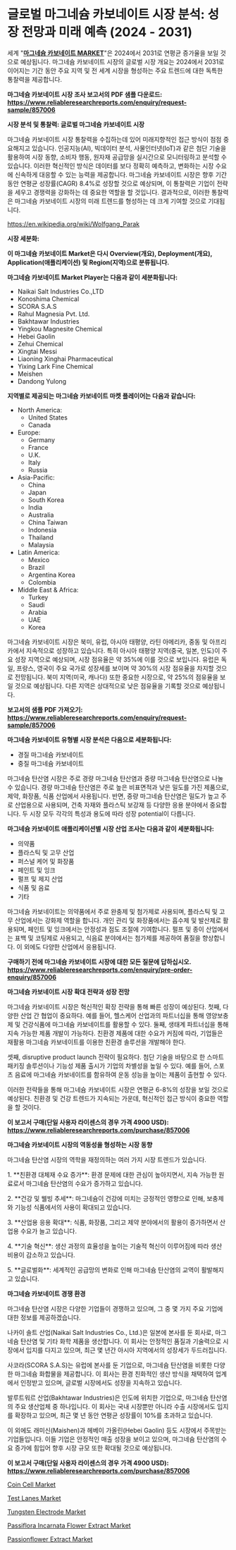 <p><h1>글로벌 마그네슘 카보네이트 시장 분석: 성장 전망과 미래 예측 (2024 - 2031)</h1></p><p>세계 "<strong><a href="https://www.reliableresearchreports.com/magnesium-carbonate-r857006?utm_campaign=106&utm_medium=8&utm_source=Github&utm_content=ia&utm_term=07102024&utm_id=magnesium-carbonate">마그네슘 카보네이트 MARKET</a></strong>"은 2024에서 2031로 연평균 증가율을 보일 것으로 예상됩니다. 마그네슘 카보네이트 시장의 글로벌 시장 개요는 2024에서 2031로 이어지는 기간 동안 주요 지역 및 전 세계 시장을 형성하는 주요 트렌드에 대한 독특한 통찰력을 제공합니다.</p>
<p><strong>마그네슘 카보네이트 시장 조사 보고서의 PDF 샘플 다운로드: <a href="https://www.reliableresearchreports.com/enquiry/request-sample/857006?utm_campaign=106&utm_medium=8&utm_source=Github&utm_content=ia&utm_term=07102024&utm_id=magnesium-carbonate">https://www.reliableresearchreports.com/enquiry/request-sample/857006</a></strong></p>
<p><strong>시장 분석 및 통찰력: 글로벌 마그네슘 카보네이트 시장</strong></p>
<p><p>마그네슘 카보네이트 시장 통찰력을 수집하는데 있어 미래지향적인 접근 방식이 점점 중요해지고 있습니다. 인공지능(AI), 빅데이터 분석, 사물인터넷(IoT)과 같은 첨단 기술을 활용하여 시장 동향, 소비자 행동, 원자재 공급망을 실시간으로 모니터링하고 분석할 수 있습니다. 이러한 혁신적인 방식은 데이터를 보다 정확히 예측하고, 변화하는 시장 수요에 신속하게 대응할 수 있는 능력을 제공합니다. 마그네슘 카보네이트 시장은 향후 기간 동안 연평균 성장률(CAGR) 8.4%로 성장할 것으로 예상되며, 이 통찰력은 기업이 전략을 세우고 경쟁력을 강화하는 데 중요한 역할을 할 것입니다. 결과적으로, 이러한 통찰력은 마그네슘 카보네이트 시장의 미래 트렌드를 형성하는 데 크게 기여할 것으로 기대됩니다.</p></p>
<p><a href="%7CAUTHORITHY_DOMAIN_URL%7C?utm_campaign=106&utm_medium=8&utm_source=Github&utm_content=ia&utm_term=07102024&utm_id=magnesium-carbonate">https://en.wikipedia.org/wiki/Wolfgang_Parak</a></p>
<p><strong>시장 세분화:</strong></p>
<p><strong>이 마그네슘 카보네이트 Market은 다시 Overview(개요), Deployment(개요), Application(애플리케이션) 및 Region(지역)으로 분류됩니다.</strong></p>
<p><strong>마그네슘 카보네이트 Market Player는 다음과 같이 세분화됩니다:</strong></p>
<p><ul><li>Naikai Salt Industries Co.,LTD</li><li>Konoshima Chemical</li><li>SCORA S.A.S</li><li>Rahul Magnesia Pvt. Ltd.</li><li>Bakhtawar Industries</li><li>Yingkou Magnesite Chemical</li><li>Hebei Gaolin</li><li>Zehui Chemical</li><li>Xingtai Messi</li><li>Liaoning Xinghai Pharmaceutical</li><li>Yixing Lark Fine Chemical</li><li>Meishen</li><li>Dandong Yulong</li></ul></p>
<p><strong>지역별로 제공되는 마그네슘 카보네이트 마켓 플레이어는 다음과 같습니다:</strong></p>
<p><ul>
    <li>
        North America:
        <ul>
            <li>United States</li>
            <li>Canada</li>
        </ul>
    </li>
    <li>
        Europe:
        <ul>
            <li>Germany</li>
            <li>France</li>
            <li>U.K.</li>
            <li>Italy</li>
            <li>Russia</li>
        </ul>
    </li>
    <li>
        Asia-Pacific:
        <ul>
            <li>China</li>
            <li>Japan</li>
            <li>South Korea</li>
            <li>India</li>
            <li>Australia</li>
            <li>China Taiwan</li>
            <li>Indonesia</li>
            <li>Thailand</li>
            <li>Malaysia</li>
        </ul>
    </li>
    <li>
        Latin America:
        <ul>
            <li>Mexico</li>
            <li>Brazil</li>
            <li>Argentina Korea</li>
            <li>Colombia</li>
        </ul>
    </li>
    <li>
        Middle East & Africa:
        <ul>
            <li>Turkey</li>
            <li>Saudi</li>
            <li>Arabia</li>
            <li>UAE</li>
            <li>Korea</li>
        </ul>
    </li>
    </ul></p>
<p><p>마그네슘 카보네이트 시장은 북미, 유럽, 아시아 태평양, 라틴 아메리카, 중동 및 아프리카에서 지속적으로 성장하고 있습니다. 특히 아시아 태평양 지역(중국, 일본, 인도)이 주요 성장 지역으로 예상되며, 시장 점유율은 약 35%에 이를 것으로 보입니다. 유럽은 독일, 프랑스, 영국이 주요 국가로 성장세를 보이며 약 30%의 시장 점유율을 차지할 것으로 전망됩니다. 북미 지역(미국, 캐나다) 또한 중요한 시장으로, 약 25%의 점유율을 보일 것으로 예상됩니다. 다른 지역은 상대적으로 낮은 점유율을 기록할 것으로 예상됩니다.</p></p>
<p><strong>보고서의 샘플 PDF 가져오기: <a href="https://www.reliableresearchreports.com/enquiry/request-sample/857006?utm_campaign=106&utm_medium=8&utm_source=Github&utm_content=ia&utm_term=07102024&utm_id=magnesium-carbonate">https://www.reliableresearchreports.com/enquiry/request-sample/857006</a></strong></p>
<p><strong>마그네슘 카보네이트 유형별 시장 분석은 다음으로 세분화됩니다:</strong></p>
<p><ul><li>경질 마그네슘 카보네이트</li><li>중질 마그네슘 카보네이트</li></ul></p>
<p><p>마그네슘 탄산염 시장은 주로 경량 마그네슘 탄산염과 중량 마그네슘 탄산염으로 나눌 수 있습니다. 경량 마그네슘 탄산염은 주로 높은 비표면적과 낮은 밀도를 가진 제품으로, 제약, 화장품, 식품 산업에서 사용됩니다. 반면, 중량 마그네슘 탄산염은 밀도가 높고 주로 산업용으로 사용되며, 건축 자재와 플라스틱 보강재 등 다양한 응용 분야에서 중요합니다. 두 시장 모두 각각의 특성과 용도에 따라 성장 potential이 다릅니다.</p></p>
<p><strong>마그네슘 카보네이트 애플리케이션별 시장 산업 조사는 다음과 같이 세분화됩니다:</strong></p>
<p><ul><li>의약품</li><li>플라스틱 및 고무 산업</li><li>퍼스널 케어 및 화장품</li><li>페인트 및 잉크</li><li>펄프 및 제지 산업</li><li>식품 및 음료</li><li>기타</li></ul></p>
<p><p>마그네슘 카보네이트는 의약품에서 주로 완충제 및 첨가제로 사용되며, 플라스틱 및 고무 산업에서는 강화제 역할을 합니다. 개인 관리 및 화장품에서는 흡수제 및 발산제로 활용되며, 페인트 및 잉크에서는 안정성과 점도 조절에 기여합니다. 펄프 및 종이 산업에서는 표백 및 코팅제로 사용되고, 식음료 분야에서는 첨가제를 제공하여 품질을 향상합니다. 이 외에도 다양한 산업에서 응용됩니다.</p></p>
<p><strong>구매하기 전에 마그네슘 카보네이트 시장에 대한 모든 질문에 답하십시오. <a href="https://www.reliableresearchreports.com/enquiry/pre-order-enquiry/857006?utm_campaign=106&utm_medium=8&utm_source=Github&utm_content=ia&utm_term=07102024&utm_id=magnesium-carbonate">https://www.reliableresearchreports.com/enquiry/pre-order-enquiry/857006</a></strong></p>
<p><strong>마그네슘 카보네이트 시장 확대 전략과 성장 전망</strong></p>
<p><p>마그네슘 카보네이트 시장은 혁신적인 확장 전략을 통해 빠른 성장이 예상된다. 첫째, 다양한 산업 간 협업이 중요하다. 예를 들어, 헬스케어 산업과의 파트너십을 통해 영양보충제 및 건강식품에 마그네슘 카보네이트를 활용할 수 있다. 둘째, 생태계 파트너십을 통해 지속 가능한 제품 개발이 가능하다. 친환경 제품에 대한 수요가 커짐에 따라, 기업들은 재활용 마그네슘 카보네이트를 이용한 친환경 솔루션을 개발해야 한다.</p><p>셋째, disruptive product launch 전략이 필요하다. 첨단 기술을 바탕으로 한 스마트 패키징 솔루션이나 기능성 제품 출시가 기업의 차별성을 높일 수 있다. 예를 들어, 스포츠 음료에 마그네슘 카보네이트를 함유하여 운동 성능을 높이는 제품이 출현할 수 있다.</p><p>이러한 전략들을 통해 마그네슘 카보네이트 시장은 연평균 6-8%의 성장을 보일 것으로 예상된다. 친환경 및 건강 트렌드가 지속되는 가운데, 혁신적인 접근 방식이 중요한 역할을 할 것이다.</p></p>
<p><strong>이 보고서 구매(단일 사용자 라이센스의 경우 가격 4900 USD): <a href="https://www.reliableresearchreports.com/purchase/857006?utm_campaign=106&utm_medium=8&utm_source=Github&utm_content=ia&utm_term=07102024&utm_id=magnesium-carbonate">https://www.reliableresearchreports.com/purchase/857006</a></strong></p>
<p><strong>마그네슘 카보네이트 시장의 역동성을 형성하는 시장 동향</strong></p>
<p><p>마그네슘 탄산염 시장의 역학을 재정의하는 여러 가지 시장 트렌드가 있습니다. </p><p>1. **친환경 대체재 수요 증가**: 환경 문제에 대한 관심이 높아지면서, 지속 가능한 원료로서 마그네슘 탄산염의 수요가 증가하고 있습니다.</p><p>2. **건강 및 웰빙 추세**: 마그네슘이 건강에 미치는 긍정적인 영향으로 인해, 보충제와 기능성 식품에서의 사용이 확대되고 있습니다.</p><p>3. **산업용 응용 확대**: 식품, 화장품, 그리고 제약 분야에서의 활용이 증가하면서 산업용 수요가 늘고 있습니다.</p><p>4. **기술 혁신**: 생산 과정의 효율성을 높이는 기술적 혁신이 이루어짐에 따라 생산 비용이 감소하고 있습니다.</p><p>5. **글로벌화**: 세계적인 공급망의 변화로 인해 마그네슘 탄산염의 교역이 활발해지고 있습니다.</p></p>
<p><strong>마그네슘 카보네이트 경쟁 환경</strong></p>
<p><p>마그네슘 탄산염 시장은 다양한 기업들이 경쟁하고 있으며, 그 중 몇 가지 주요 기업에 대한 정보를 제공하겠습니다. </p><p>나카이 솔트 산업(Naikai Salt Industries Co., Ltd.)은 일본에 본사를 둔 회사로, 마그네슘 탄산염 및 기타 화학 제품을 생산합니다. 이 회사는 안정적인 품질과 기술력으로 시장에서 입지를 다지고 있으며, 최근 몇 년간 아시아 지역에서의 성장세가 두드러집니다.</p><p>사코라(SCORA S.A.S)는 유럽에 본사를 둔 기업으로, 마그네슘 탄산염을 비롯한 다양한 마그네슘 화합물을 제공합니다. 이 회사는 환경 친화적인 생산 방식을 채택하여 업계에서 인정받고 있으며, 글로벌 시장에서도 성장을 지속하고 있습니다.</p><p>발루트워르 산업(Bakhtawar Industries)은 인도에 위치한 기업으로, 마그네슘 탄산염의 주요 생산업체 중 하나입니다. 이 회사는 국내 시장뿐만 아니라 수출 시장에서도 입지를 확장하고 있으며, 최근 몇 년 동안 연평균 성장률이 10%를 초과하고 있습니다.</p><p>이 외에도 래미신(Maishen)과 헤베이 가올린(Hebei Gaolin) 등도 시장에서 주목받는 기업들입니다. 이들 기업은 안정적인 매출 성장을 보이고 있으며, 마그네슘 탄산염의 수요 증가에 힘입어 향후 시장 규모 또한 확대될 것으로 예상됩니다.</p></p>
<p><strong>이 보고서 구매(단일 사용자 라이센스의 경우 가격 4900 USD): <a href="https://www.reliableresearchreports.com/purchase/857006?utm_campaign=106&utm_medium=8&utm_source=Github&utm_content=ia&utm_term=07102024&utm_id=magnesium-carbonate">https://www.reliableresearchreports.com/purchase/857006</a></strong></p>
<p><p><a href="https://issuu.com/reportprime-2/docs/coin-cell-market-size-2030.pptx_e1d79fd1a0762b?utm_campaign=106&utm_medium=8&utm_source=Github&utm_content=ia&utm_term=07102024&utm_id=magnesium-carbonate">Coin Cell Market</a></p><p><a href="https://www.linkedin.com/pulse/key-drivers-test-lanes-market-trends-future-outlook-2024-2031-wmeue?utm_campaign=106&utm_medium=8&utm_source=Github&utm_content=ia&utm_term=07102024&utm_id=magnesium-carbonate">Test Lanes Market</a></p><p><a href="https://www.linkedin.com/pulse/global-tungsten-electrode-market-size-expected-reach-cagr-ezh7f?utm_campaign=106&utm_medium=8&utm_source=Github&utm_content=ia&utm_term=07102024&utm_id=magnesium-carbonate">Tungsten Electrode Market</a></p><p><a href="https://github.com/abbislposival/Market-Research-Report-List-1/blob/main/passiflora-incarnata-flower-extract-market.md?utm_campaign=106&utm_medium=8&utm_source=Github&utm_content=ia&utm_term=07102024&utm_id=magnesium-carbonate">Passiflora Incarnata Flower Extract Market</a></p><p><a href="https://github.com/DixieGrimes/Market-Research-Report-List-1/blob/main/passionflower-extract-market.md?utm_campaign=106&utm_medium=8&utm_source=Github&utm_content=ia&utm_term=07102024&utm_id=magnesium-carbonate">Passionflower Extract Market</a></p></p>